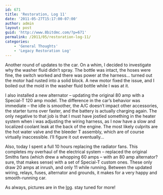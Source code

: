 ```yaml
---
id: 671
title: 'Restoration, Log 11'
date: '2011-05-27T15:17:00-07:00'
author: admin
layout: post
guid: 'http://www.8bitdmc.com/?p=671'
permalink: /2011/05/restoration-log-11/
categories:
    - 'General Thoughts'
    - 'Legacy Restoration Log'
---
```


Another round of updates to the car. On a whim, I decided to investigate why the washer fluid didn’t spray. The bottle was intact, the hoses were fine, the switch worked and there was power at the harness… turned out the motor had rusted into a solid block. A new motor fixed the issue, and I boiled out the mold in the washer fluid bottle while I was at it.

I also installed a new alternator – updating the original 80 amp with a Special-T 120 amp model. The difference in the car’s behavior was immediate – the idle is smoother, the A/C doesn’t impact other accessories, the starter turns over faster, and the battery is actually charging again. The only negative to that job is that I must have jostled something in the heater system when i was adjusting the wiring harness, as I now have a slow and localized coolant leak at the back of the engine. The most likely culprits are the hot water valve and the bleeder T assembly, which are of course virtually inaccessible. I’ll figure it out eventually…

Also, today I spent a full 10 hours replacing the radiator fans. This completes my overhaul of the electrical system – replaced the original Smiths fans (which drew a whopping 60 amps – with an 80 amp alternator? sure, that makes sense) with a set of Special-T custom ones. These only draw 20 amps at inrush, and only 11 while running. Between the updated wiring, relays, fuses, alternator and grounds, it makes for a very happy and smooth-running car.

As always, pictures are in the [log](https://www.orangeoblivion.com/gallery/index.php?/category/repair-log-details-of-repairs-made). stay tuned for more!